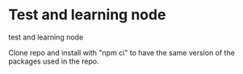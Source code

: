 # Test and learning node
test and learning node

Clone repo and install with "npm ci" to have the same version of the packages used in the repo.
